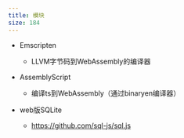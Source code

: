 ```yaml
---
title: 模块
size: 184
---
```

- Emscripten
  - LLVM字节码到WebAssembly的编译器
- AssemblyScript
  - 编译ts到WebAssembly（通过binaryen编译器）

- web版SQLite
  - https://github.com/sql-js/sql.js

